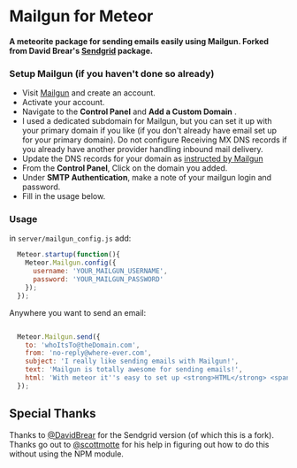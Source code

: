 Mailgun for Meteor
===============

#### A meteorite package for sending emails easily using Mailgun. Forked from David Brear's [Sendgrid](https://github.com/DavidBrear/meteor-sendgrid) package.

### Setup Mailgun (if you haven't done so already)

* Visit [Mailgun](http://mailgun.com) and create an account.
* Activate your account.
* Navigate to the **Control Panel** and **Add a Custom Domain** .
* I used a dedicated subdomain for Mailgun, but you can set it up with your primary domain if you like (if you don't already have email set up for your primary domain). Do not configure Receiving MX DNS records if you already have another provider handling inbound mail delivery.
* Update the DNS records for your domain as [instructed by Mailgun](http://documentation.mailgun.com/user_manual.html#verifying-your-domain)
* From the **Control Panel**, Click on the domain you added. 
* Under **SMTP Authentication**, make a note of your mailgun login and password.
* Fill in the usage below.

### Usage

in `server/mailgun_config.js` add:
```javascript
  Meteor.startup(function(){
    Meteor.Mailgun.config({
      username: 'YOUR_MAILGUN_USERNAME',
      password: 'YOUR_MAILGUN_PASSWORD'
    });
  });
```

Anywhere you want to send an email:

```javascript

  Meteor.Mailgun.send({
    to: 'whoItsTo@theDomain.com',
    from: 'no-reply@where-ever.com',
    subject: 'I really like sending emails with Mailgun!',
    text: 'Mailgun is totally awesome for sending emails!',
    html: 'With meteor it''s easy to set up <strong>HTML</strong> <span style="color:red">emails</span> too.'
  });
```

## Special Thanks
Thanks to [@DavidBrear](https://twitter.com/davidbrear04) for the Sendgrid version (of which this is a fork).
Thanks go out to [@scottmotte](https://twitter.com/scottmotte) for his help in figuring out how to do this without using the NPM module.
